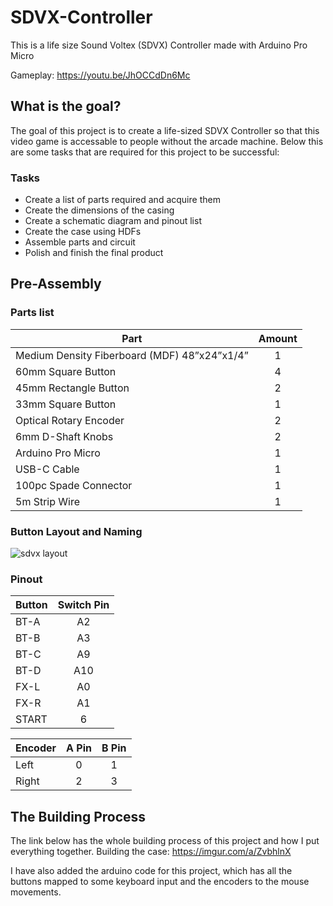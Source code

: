 # SDVX-Controller
This is a life size Sound Voltex (SDVX) Controller made with Arduino Pro Micro

Gameplay: https://youtu.be/JhOCCdDn6Mc

## What is the goal?
The goal of this project is to create a life-sized SDVX Controller so that this video game is accessable to people without the arcade machine. Below this are some tasks that are required for this project to be successful: 

### Tasks
- Create a list of parts required and acquire them
- Create the dimensions of the casing
- Create a schematic diagram and pinout list
- Create the case using HDFs
- Assemble parts and circuit 
- Polish and finish the final product

## Pre-Assembly

### Parts list
| Part | Amount |
| ----------- | :-----------: |
| Medium Density Fiberboard (MDF) 48”x24”x1/4” | 1 | 
| 60mm Square Button | 4 |
| 45mm Rectangle Button | 2 |
| 33mm Square Button | 1 |
| Optical Rotary Encoder | 2 |
| 6mm D-Shaft Knobs | 2 |
| Arduino Pro Micro | 1 |
| USB-C Cable  | 1 |
| 100pc Spade Connector | 1 |
| 5m Strip Wire | 1 |

### Button Layout and Naming
![sdvx layout](https://user-images.githubusercontent.com/67884995/209450498-75a98e8d-c59a-4119-a280-958cf7c1a38d.png)

### Pinout 
| Button | Switch Pin |
| ------ | :--------: |
| BT-A | A2 |
| BT-B | A3 |
| BT-C | A9 |
| BT-D | A10 |
| FX-L | A0 |
| FX-R | A1 |
| START | 6 |

| Encoder | A Pin | B Pin |
| ------- | :----: | :----: |
| Left | 0 | 1 |
| Right | 2 | 3 |

## The Building Process
The link below has the whole building process of this project and how I put everything together.
Building the case: https://imgur.com/a/ZvbhlnX

I have also added the arduino code for this project, which has all the buttons mapped to some keyboard input and the encoders to the mouse movements. 

